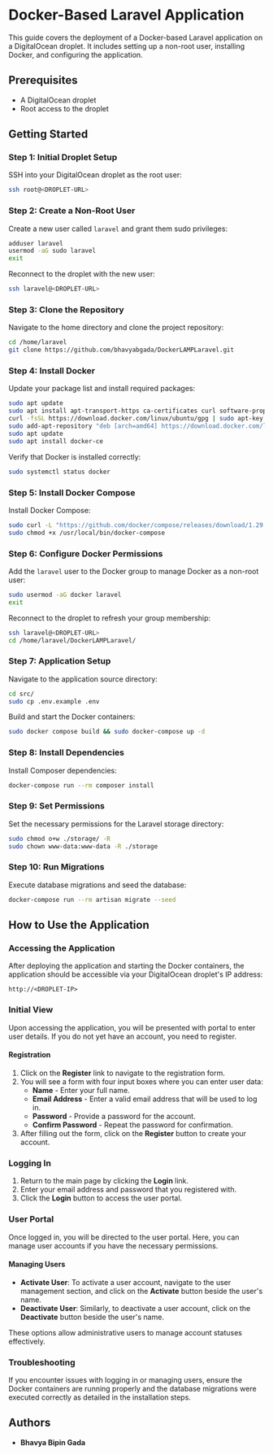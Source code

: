 
# Docker-Based Laravel Application

This guide covers the deployment of a Docker-based Laravel application on a DigitalOcean droplet. It includes setting up a non-root user, installing Docker, and configuring the application.

## Prerequisites

- A DigitalOcean droplet
- Root access to the droplet

## Getting Started

### Step 1: Initial Droplet Setup

SSH into your DigitalOcean droplet as the root user:

```bash
ssh root@<DROPLET-URL>
```

### Step 2: Create a Non-Root User

Create a new user called `laravel` and grant them sudo privileges:

```bash
adduser laravel
usermod -aG sudo laravel
exit
```

Reconnect to the droplet with the new user:

```bash
ssh laravel@<DROPLET-URL>
```

### Step 3: Clone the Repository

Navigate to the home directory and clone the project repository:

```bash
cd /home/laravel
git clone https://github.com/bhavyabgada/DockerLAMPLaravel.git
```

### Step 4: Install Docker

Update your package list and install required packages:

```bash
sudo apt update
sudo apt install apt-transport-https ca-certificates curl software-properties-common
curl -fsSL https://download.docker.com/linux/ubuntu/gpg | sudo apt-key add -
sudo add-apt-repository "deb [arch=amd64] https://download.docker.com/linux/ubuntu bionic stable"
sudo apt update
sudo apt install docker-ce
```

Verify that Docker is installed correctly:

```bash
sudo systemctl status docker
```

### Step 5: Install Docker Compose

Install Docker Compose:

```bash
sudo curl -L "https://github.com/docker/compose/releases/download/1.29.2/docker-compose-$(uname -s)-$(uname -m)" -o /usr/local/bin/docker-compose
sudo chmod +x /usr/local/bin/docker-compose
```

### Step 6: Configure Docker Permissions

Add the `laravel` user to the Docker group to manage Docker as a non-root user:

```bash
sudo usermod -aG docker laravel
exit
```

Reconnect to the droplet to refresh your group membership:

```bash
ssh laravel@<DROPLET-URL>
cd /home/laravel/DockerLAMPLaravel/
```

### Step 7: Application Setup

Navigate to the application source directory:

```bash
cd src/
sudo cp .env.example .env
```

Build and start the Docker containers:

```bash
sudo docker compose build && sudo docker-compose up -d
```

### Step 8: Install Dependencies

Install Composer dependencies:

```bash
docker-compose run --rm composer install
```

### Step 9: Set Permissions

Set the necessary permissions for the Laravel storage directory:

```bash
sudo chmod o+w ./storage/ -R
sudo chown www-data:www-data -R ./storage
```

### Step 10: Run Migrations

Execute database migrations and seed the database:

```bash
docker-compose run --rm artisan migrate --seed
```

## How to Use the Application

### Accessing the Application

After deploying the application and starting the Docker containers, the application should be accessible via your DigitalOcean droplet's IP address:

```
http://<DROPLET-IP>
```

### Initial View

Upon accessing the application, you will be presented with portal to enter user details. If you do not yet have an account, you need to register.

#### Registration

1. Click on the **Register** link to navigate to the registration form.
2. You will see a form with four input boxes where you can enter user data:
   - **Name** - Enter your full name.
   - **Email Address** - Enter a valid email address that will be used to log in.
   - **Password** - Provide a password for the account.
   - **Confirm Password** - Repeat the password for confirmation.
3. After filling out the form, click on the **Register** button to create your account.

### Logging In

1. Return to the main page by clicking the **Login** link.
2. Enter your email address and password that you registered with.
3. Click the **Login** button to access the user portal.

### User Portal

Once logged in, you will be directed to the user portal. Here, you can manage user accounts if you have the necessary permissions.

#### Managing Users

- **Activate User**: To activate a user account, navigate to the user management section, and click on the **Activate** button beside the user's name.
- **Deactivate User**: Similarly, to deactivate a user account, click on the **Deactivate** button beside the user's name.

These options allow administrative users to manage account statuses effectively.

### Troubleshooting

If you encounter issues with logging in or managing users, ensure the Docker containers are running properly and the database migrations were executed correctly as detailed in the installation steps.

## Authors

* **Bhavya Bipin Gada**
